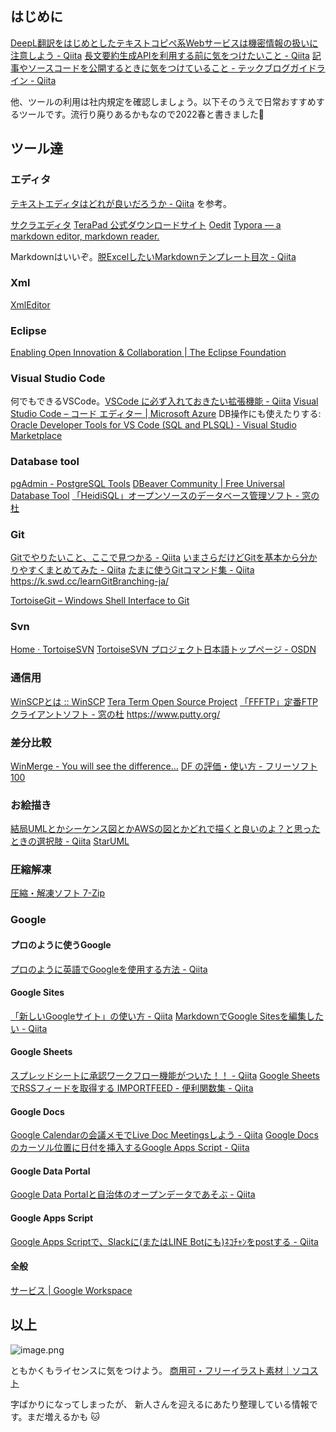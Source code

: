 ## はじめに

[DeepL翻訳をはじめとしたテキストコピペ系Webサービスは機密情報の扱いに注意しよう - Qiita](https://qiita.com/jnchito/items/5667091e00cdf38d299a)
[長文要約生成APIを利用する前に気をつけたいこと - Qiita](https://qiita.com/autotaker1984/items/523edf4fdc80a835028c)
[記事やソースコードを公開するときに気をつけていること - テックブログガイドライン - Qiita](https://qiita.com/e99h2121/items/f580aa695bdd58dd80bc)

他、ツールの利用は社内規定を確認しましょう。以下そのうえで日常おすすめするツールです。流行り廃りあるかもなので2022春と書きました:cherry_blossom: 

## ツール達
### エディタ
[テキストエディタはどれが良いだろうか - Qiita](https://qiita.com/aki72/items/b21dc68f8b5d016791b6) を参考。

[サクラエディタ](https://sakura-editor.github.io/)
[TeraPad 公式ダウンロードサイト](https://tera-net.com/library/tpad.html)
[Oedit](http://www.hi-ho.ne.jp/a_ogawa/oedit/)
[Typora — a markdown editor, markdown reader.](https://typora.io/)

Markdownはいいぞ。[脱ExcelしたいMarkdownテンプレート目次 - Qiita](https://qiita.com/e99h2121/items/97168cad64ff40afb77d)

### Xml
[XmlEditor](http://www.xmleditor.jp/)

### Eclipse

[Enabling Open Innovation & Collaboration | The Eclipse Foundation](https://www.eclipse.org/)

### Visual Studio Code

何でもできるVSCode。[VSCode に必ず入れておきたい拡張機能 - Qiita](https://qiita.com/ucan-lab/items/e85931bf8276da43cc97)
[Visual Studio Code – コード エディター | Microsoft Azure](https://azure.microsoft.com/ja-jp/products/visual-studio-code/)
DB操作にも使えたりする: [Oracle Developer Tools for VS Code (SQL and PLSQL) - Visual Studio Marketplace](https://marketplace.visualstudio.com/items?itemName=Oracle.oracledevtools)


### Database tool

[pgAdmin - PostgreSQL Tools](https://www.pgadmin.org/)
[DBeaver Community | Free Universal Database Tool](https://dbeaver.io/)
[「HeidiSQL」オープンソースのデータベース管理ソフト - 窓の杜](https://forest.watch.impress.co.jp/library/software/heidisql/)

### Git

[Gitでやりたいこと、ここで見つかる - Qiita](https://qiita.com/shimotaroo/items/b73d896ace10894fd290)
[いまさらだけどGitを基本から分かりやすくまとめてみた - Qiita](https://qiita.com/gold-kou/items/7f6a3b46e2781b0dd4a0)
[たまに使うGitコマンド集 - Qiita](https://qiita.com/goamix/items/d910871db4b53d77bffe)
https://k.swd.cc/learnGitBranching-ja/

[TortoiseGit – Windows Shell Interface to Git](https://tortoisegit.org/)

### Svn

[Home · TortoiseSVN](https://tortoisesvn.net/)
[TortoiseSVN プロジェクト日本語トップページ - OSDN](https://ja.osdn.net/projects/tortoisesvn/)

### 通信用

[WinSCPとは :: WinSCP](https://winscp.net/eng/docs/lang:jp)
[Tera Term Open Source Project](https://ttssh2.osdn.jp/)
[「FFFTP」定番FTPクライアントソフト - 窓の杜](https://forest.watch.impress.co.jp/library/software/ffftp/)
https://www.putty.org/

### 差分比較

[WinMerge - You will see the difference…](https://winmerge.org/?lang=ja)
[DF の評価・使い方 - フリーソフト100](https://freesoft-100.com/review/df.php)

### お絵描き

[結局UMLとかシーケンス図とかAWSの図とかどれで描くと良いのよ？と思ったときの選択肢 - Qiita](https://qiita.com/e99h2121/items/eaca084ae7b0488ab686)
[StarUML](https://staruml.io/)

### 圧縮解凍
[圧縮・解凍ソフト 7-Zip](https://sevenzip.osdn.jp/)


### Google 

#### プロのように使うGoogle
[プロのように英語でGoogleを使用する方法 - Qiita](https://qiita.com/chau_y/items/6b1bbf3c5217976856cc)

#### Google Sites
[「新しいGoogleサイト」の使い方 - Qiita](https://qiita.com/kaerunoko/items/f913bcb9c59e59779edf)
[MarkdownでGoogle Sitesを編集したい - Qiita](https://qiita.com/e99h2121/items/ec930490de27cb9edf8b)

#### Google Sheets
[スプレッドシートに承認ワークフロー機能がついた！！ - Qiita](https://qiita.com/Hokuto-Niimura/items/5d74b1c782de6a592b7e)
[Google SheetsでRSSフィードを取得する IMPORTFEED - 便利関数集 - Qiita](https://qiita.com/e99h2121/items/85cd6de74aaa763d8472)


#### Google Docs
[Google Calendarの会議メモでLive Doc Meetingsしよう - Qiita](https://qiita.com/e99h2121/items/6a1912c5c7f6c3d2bc2d)
[Google Docsのカーソル位置に日付を挿入するGoogle Apps Script - Qiita](https://qiita.com/e99h2121/items/d6e4e84afa2e1f2f0dd2)

#### Google Data Portal
[Google Data Portalと自治体のオープンデータであそぶ - Qiita](https://qiita.com/e99h2121/items/1b53a6f5dca2cef6ac23)

#### Google Apps Script

[Google Apps Scriptで、Slackに(またはLINE Botにも)ﾈｺﾁｬﾝをpostする - Qiita](https://qiita.com/e99h2121/items/56b9d7a9db88e0b4744a)

#### 全般
[サービス | Google Workspace](https://workspace.google.co.jp/intl/ja/features/)


## 以上

![image.png](https://qiita-image-store.s3.ap-northeast-1.amazonaws.com/0/93824/7d667318-c1c8-3fc0-a55c-3a9478171dd5.png)

ともかくもライセンスに気をつけよう。
[商用可・フリーイラスト素材｜ソコスト](https://soco-st.com/)

字ばかりになってしまったが、
新人さんを迎えるにあたり整理している情報です。まだ増えるかも :cat:  
